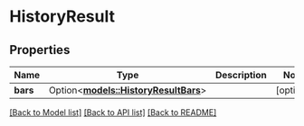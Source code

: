 # HistoryResult

## Properties

Name | Type | Description | Notes
------------ | ------------- | ------------- | -------------
**bars** | Option<[**models::HistoryResultBars**](history_result_bars.md)> |  | [optional]

[[Back to Model list]](../README.md#documentation-for-models) [[Back to API list]](../README.md#documentation-for-api-endpoints) [[Back to README]](../README.md)


